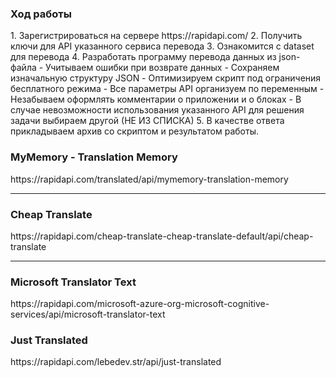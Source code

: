 <h3>Ход работы</h3>
1. Зарегистрироваться на сервере https://rapidapi.com/
2. Получить ключи для API указанного сервиса перевода
3. Ознакомится с dataset для перевода
4. Разработать программу перевода данных из json-файла
- Учитываем ошибки при возврате данных
- Сохраняем изначальную структуру JSON
- Оптимизируем скрипт под ограничения бесплатного режима
- Все параметры API организуем по переменным
- Незабываем оформлять комментарии о приложении и о блоках
- В случае невозможности использования указанного API для решения задачи выбираем другой (НЕ ИЗ СПИСКА)
5. В качестве ответа прикладываем архив со скриптом  и результатом работы.

<h3>MyMemory - Translation Memory</h3>
https://rapidapi.com/translated/api/mymemory-translation-memory

---

<h3>Cheap Translate</h3>
https://rapidapi.com/cheap-translate-cheap-translate-default/api/cheap-translate

---

<h3>Microsoft Translator Text</h3>
https://rapidapi.com/microsoft-azure-org-microsoft-cognitive-services/api/microsoft-translator-text

<h3>Just Translated</h3>
https://rapidapi.com/lebedev.str/api/just-translated